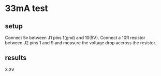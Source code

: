 # 33mA test
## setup
Connect 5v between J1 pins 1(gnd) and 10(5V). Connect a 10R resistor between J2 pins 1 and 9 and measure the voltage drop accross the resistor.
## results
3.3V

